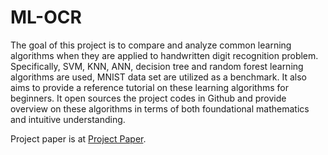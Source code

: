 ML-OCR
======

The goal of this project is to compare and analyze common learning algorithms when they are applied to handwritten digit recognition problem. Specifically, SVM, KNN, ANN, decision tree and random forest learning algorithms are used, MNIST data set are utilized as a benchmark. It also aims to provide a reference tutorial on these learning algorithms for beginners. It open sources the project codes in Github and provide overview on these algorithms in terms of both foundational mathematics and intuitive understanding.

Project paper is at [Project Paper](https://github.com/LevinJ/ML-OCR/blob/master/Handwritten%20Digit%20Recognition%20Project%20Paper.pdf?raw=true).
